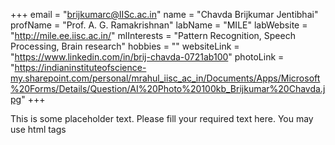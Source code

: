 +++
email = "brijkumarc@IISc.ac.in"
name = "Chavda Brijkumar Jentibhai"
profName = "Prof. A. G. Ramakrishnan"
labName = "MILE"
labWebsite = "http://mile.ee.iisc.ac.in/"
mlInterests = "Pattern Recognition, Speech Processing, Brain research"
hobbies = ""
websiteLink = "https://www.linkedin.com/in/brij-chavda-0721ab100"
photoLink = "https://indianinstituteofscience-my.sharepoint.com/personal/mrahul_iisc_ac_in/Documents/Apps/Microsoft%20Forms/Details/Question/AI%20Photo%20100kb_Brijkumar%20Chavda.jpg"
+++

This is some placeholder text. Please fill your required text here. You may use html tags